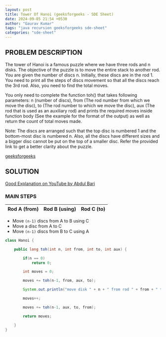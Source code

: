 ```yaml
---
layout: post
title: Tower Of Hanoi (geeksforgeeks - SDE Sheet)
date: 2024-09-05 21:54 +0530
author: "Gaurav Kumar"
tags: "java recursion geeksforgeeks sde-sheet"
categories: "sde-sheet"
---
```


## PROBLEM DESCRIPTION

The tower of Hanoi is a famous puzzle where we have three rods and n disks. The objective of the puzzle is to move the entire stack to another rod. You are given the number of discs n. Initially, these discs are in the rod 1. You need to print all the steps of discs movement so that all the discs reach the 3rd rod. Also, you need to find the total moves.

You only need to complete the function toh() that takes following parameters: n (number of discs), from (The rod number from which we move the disc), to (The rod number to which we move the disc), aux (The rod that is used as an auxiliary rod) and prints the required moves inside function body (See the example for the format of the output) as well as return the count of total moves made.

Note: The discs are arranged such that the top disc is numbered 1 and the bottom-most disc is numbered n. Also, all the discs have different sizes and a bigger disc cannot be put on the top of a smaller disc. Refer the provided link to get a better clarity about the puzzle.

[geeksforgeeks](https://www.geeksforgeeks.org/problems/tower-of-hanoi-1587115621/1?page=5)

## SOLUTION

[Good Explanation on YouTube by Abdul Bari](https://www.youtube.com/watch?v=q6RicK1FCUs)

### MAIN STEPS

| Rod A (from) | Rod B (using) | Rod C (to) |
| ------------ | ------------- | ---------- |

- Move `(n-1)` discs from A to B using C
- Move a disc from A to C
- Move `(n-1)` discs from B to C using A

```java
class Hanoi {

    public long toh(int n, int from, int to, int aux) {

        if(n == 0)
            return 0;

        int moves = 0;

        moves += toh(n-1, from, aux, to);

        System.out.println("move disk " + n + " from rod " + from + " to rod " + to);

        moves++;

        moves += toh(n-1, aux, to, from);

        return moves;

    }
}
```
